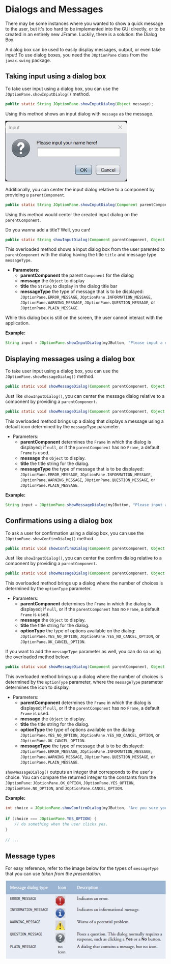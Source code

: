 # Dialogs and Messages

There may be some instances where you wanted to show a quick message to the user, but it's too hard to be implemented into the GUI directly, or to be created in an entirely new JFrame. Luckily, there is a solution: the Dialog Box.

A dialog box can be used to easily display messages, output, or even take input! To use dialog boxes, you need the `JOptionPane` class from the `javax.swing` package.

## Taking input using a dialog box

To take user input using a dialog box, you can use the `JOptionPane.showInputDialog()` method.

```java
public static String JOptionPane.showInputDialog(Object message);
```

Using this method shows an input dialog with `message` as the message.

<img src="./media/input_1.png">

Additionally, you can center the input dialog relative to a component by providing a `parentComponent`.

```java
public static String JOptionPane.showInputDialog(Component parentComponent, Object message);
```

Using this method would center the created input dialog on the `parentComponent`.

Do you wanna add a title? Well, you can! 

```java
public static String showInputDialog(Component parentComponent, Object message, String title, int messageType);
```

This overloaded method shows a input dialog box from the user parented to `parentComponent` with the dialog having the title `title` and message type `messageType`.

- **Parameters:**
	- **parentComponent** the parent `Component` for the dialog
	- **message** the `Object` to display
	- **title** the `String` to display in the dialog title bar
	- **messageType** the type of message that is to be displayed: `JOptionPane.ERROR_MESSAGE`, `JOptionPane.INFORMATION_MESSAGE`, `JOptionPane.WARNING_MESSAGE`, `JOptionPane.QUESTION_MESSAGE`, or `JOptionPane.PLAIN_MESSAGE`.

While this dialog box is still on the screen, the user cannot interact with the application.

**Example:**
```java
String input = JOptionPane.showInputDialog(myJButton, "Please input a number.", "Number input", JOptionPane.QUESTION_MESSAGE);
```

## Displaying messages using a dialog box

To take user input using a dialog box, you can use the `JOptionPane.showMessageDialog()` method.

```java
public static void showMessageDialog(Component parentComponent, Object message);
```
Just like `showInputDialog()`, you can center the message dialog relative to a component by providing a `parentComponent`.

```java
public static void showMessageDialog(Component parentComponent, Object message, String title, int messageType);
```

This overloaded method brings up a dialog that displays a message using a default icon determined by the `messageType` parameter.

- Parameters:
	- **parentComponent** determines the `Frame` in which the dialog is displayed; if `null`, or if the `parentComponent` has no `Frame`, a default `Frame` is used.
	- **message** the `Object` to display.
	- **title** the title string for the dialog.
	- **messageType** the type of message that is to be displayed: `JOptionPane.ERROR_MESSAGE`, `JOptionPane.INFORMATION_MESSAGE`, `JOptionPane.WARNING_MESSAGE`, `JOptionPane.QUESTION_MESSAGE`, or `JOptionPane.PLAIN_MESSAGE`.

**Example:**
```java
String input = JOptionPane.showMessageDialog(myJButton, "Please input a proper number!", "Wrong input!", JOptionPane.ERROR_MESSAGE);
```

## Confirmations using a dialog box

To ask a user for confirmation using a dialog box, you can use the `JOptionPane.showConfirmDialog()` method.

```java
public static void showConfirmDialog(Component parentComponent, Object message);
```
Just like `showInputDialog()`, you can center the confirm dialog relative to a component by providing a `parentComponent`.

```java
public static void showMessageDialog(Component parentComponent, Object message, String title, int optionType);
```

This overloaded method brings up a dialog where the number of choices is determined by the `optionType` parameter.

- Parameters:
	- **parentComponent** determines the `Frame` in which the dialog is displayed; if `null`, or if the `parentComponent` has no `Frame`, a default `Frame` is used.
	- **message** the `Object` to display.
	- **title** the title string for the dialog.
	- **optionType** the type of options available on the dialog: `JOptionPane.YES_NO_OPTION`, `JOptionPane.YES_NO_CANCEL_OPTION`, or `JOptionPane.OK_CANCEL_OPTION`.

If you want to add the `messageType` parameter as well, you can do so using the overloaded method below:

```java
public static void showMessageDialog(Component parentComponent, Object message, String title, int optionType, int messageType);
```

This overloaded method brings up a dialog where the number of choices is determined by the `optionType` parameter, where the `messageType` parameter determines the icon to display.

- Parameters:
	- **parentComponent** determines the `Frame` in which the dialog is displayed; if `null`, or if the `parentComponent` has no `Frame`, a default `Frame` is used.
	- **message** the `Object` to display.
	- **title** the title string for the dialog.
	- **optionType** the type of options available on the dialog: `JOptionPane.YES_NO_OPTION`, `JOptionPane.YES_NO_CANCEL_OPTION`, or `JOptionPane.OK_CANCEL_OPTION`.
	- **messageType** the type of message that is to be displayed: `JOptionPane.ERROR_MESSAGE`, `JOptionPane.INFORMATION_MESSAGE`, `JOptionPane.WARNING_MESSAGE`, `JOptionPane.QUESTION_MESSAGE`, or `JOptionPane.PLAIN_MESSAGE`.

`showMessageDialog()` outputs an integer that corresponds to the user's choice. You can compare the returned integer to the constants from the `JOptionPane`: `JOptionPane.OK_OPTION`, `JOptionPane.YES_OPTION`, `JOptionPane.NO_OPTION`, and `JOptionPane.CANCEL_OPTION`.

**Example:**
```java
int choice = JOptionPane.showConfirmDialog(myJButton, "Are you sure you want to confirm?", "Confirmation", JOptionPane.YES_NO_CANCEL_OPTION);

if (choice === JOptionPane.YES_OPTION) {
	// do something when the user clicks yes.
}

// ...
```

## Message types

For easy reference, refer to the image below for the types of `messageType` that you can use *taken from the presentation*.

<img src="./media/message_dialogs.png">